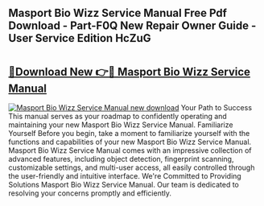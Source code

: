## Masport Bio Wizz Service Manual Free Pdf Download - Part-F0Q New Repair Owner Guide - User Service Edition HcZuG

# <h2><a href="http://bc63462.oget.top/?id=Masport+Bio+Wizz+Service+Manual">🔗Download New 👉🔴 Masport Bio Wizz Service Manual</a></h2>

[![Masport Bio Wizz Service Manual new download](https://i.imgur.com/5g1atiW.png)](http://bc63462.oget.top/?id=Masport+Bio+Wizz+Service+Manual)
Your Path to Success This manual serves as your roadmap to confidently operating and maintaining your new Masport Bio Wizz Service Manual. Familiarize Yourself Before you begin, take a moment to familiarize yourself with the functions and capabilities of your new Masport Bio Wizz Service Manual. Masport Bio Wizz Service Manual comes with an impressive collection of advanced features, including object detection, fingerprint scanning, customizable settings, and multi-user access, all easily controlled through the user-friendly and intuitive interface. We're Committed to Providing Solutions Masport Bio Wizz Service Manual. Our team is dedicated to resolving your concerns promptly and efficiently.
